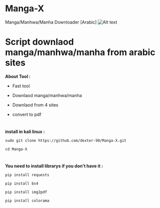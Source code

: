 # Manga-X
Manga/Manhwa/Manha Downloader [Arabic]
<img
  src="https://2u.pw/o8vQXU"
  alt="Alt text"
  title=""
  style="display: inline-block; margin: 0 auto; max-width: 300px">


# Script downlaod manga/manhwa/manha from arabic sites

**About Tool :**

- Fast tool

- Downlaod manga/manhwa/manha

- Downlaod from 4 sites

- convert to pdf


#  
**install in kali linux :**

`sudo git clone https://github.com/dexter-90/Manga-X.git`

`cd Manga-X`

# 
**You need to install librarys if you don't have it :**

`pip install requests`

`pip install bs4`

`pip install img2pdf`

`pip install colorama`
